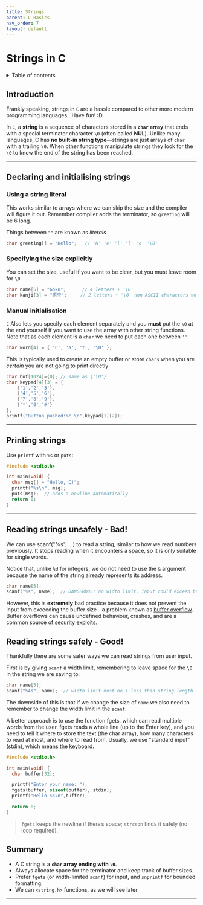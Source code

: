 ```yaml
---
title: Strings
parent: C Basics
nav_order: 7
layout: default
---
```


# Strings in C

<details markdown="block">
  <summary>
    Table of contents
  </summary>
  {: .text-delta }
1. TOC
{:toc}
</details>


## Introduction

Frankly speaking, strings in `C` are a hassle compared to other more modern programming languages...Have fun! :D

In `C`, a **string** is a sequence of characters stored in a **`char` array** that ends with a special terminator character `\0` (often called **NUL**). Unlike many languages, C has **no built-in string type**—strings are just arrays of `char` with a trailing `\0`. When other functions manipulate strings they look for the `\0` to know the end of the string has been reached.

---

## Declaring and initialising strings

### Using a string literal

This works similar to arrays where we can skip the size and the compiler will figure it out. Remember compiler adds the terminator, so `greeting` will be 6 long.

Things between `""` are known as *literals*

```c
char greeting[] = "Hello";   // 'H' 'e' 'l' 'l' 'o' '\0'
```

### Specifying the size explicitly

You can set the size, useful if you want to be clear, but you must leave room for `\0`

```c
char name[5] = "Goku";      // 4 letters + '\0'
char kanji[3] = "悟空";     // 2 letters + '\0' non ASCII characters work *to an extent*
```

### Manual initialisation

`C` Also lets you specify each element separately and you **must** put the `\0` at the end yourself if you want to use the array with other string functions. Note that as each element is a `char` we need to put each one between `''`.

```c
char word[4] = { 'C', 'a', 't', '\0' };
```

This is typically used to create an empty buffer or store `chars` when you are *certain* you are not going to print directly

```c
char buf[1024]={0}; // same as {'\0'}
char keypad[4][3] = {
    {'1','2','3'},
    {'4','5','6'},
    {'7','8','9'},
    {'*','0','#'}
};
printf("Button pushed:%c \n",keypad[1][2]);
```

---

## Printing strings

Use `printf` with `%s` or `puts`:

```c
#include <stdio.h>

int main(void) {
  char msg[] = "Hello, C!";
  printf("%s\n", msg);
  puts(msg);  // adds a newline automatically
  return 0;
}
```

---

## Reading strings unsafely - Bad!

We can use scanf("%s", ...) to read a string, similar to how we read numbers previously. It stops reading when it encounters a space, so it is only suitable for single words.

Notice that, unlike `%d` for integers, we do not need to use the `&` argument because the name of the string already represents its address.

```c
char name[5];
scanf("%s", name);  // DANGEROUS: no width limit, input could exceed buffer size
```

However, this is **extremely** bad practice because it does not prevent the input from exceeding the buffer size—a problem known as [buffer overflow](https://en.wikipedia.org/wiki/Buffer_overflow#). Buffer overflows can cause undefined behaviour, crashes, and are a common source of [security exploits](https://www.youtube.com/watch?v=1S0aBV-Waeo).

## Reading strings safely - Good!

Thankfully there are some safer ways we can read strings from user input.

First is by giving `scanf` a width limit, remembering to leave space for the `\0` in the string we are saving to:

```c
char name[5];
scanf("%4s", name);  // width limit must be 1 less than string length
```

The downside of this is that if we change the size of `name` we also need to remember to change the width limit in the `scanf`.

A better approach is to use the function fgets, which can read multiple words from the user. fgets reads a whole line (up to the Enter key), and you need to tell it where to store the text (the char array), how many characters to read at most, and where to read from. Usually, we use "standard input" (stdin), which means the keyboard.

```c
#include <stdio.h>

int main(void) {
  char buffer[32];

  printf("Enter your name: ");
  fgets(buffer, sizeof(buffer), stdin);
  printf("Hello %s\n",buffer);

  return 0;
}
```

> `fgets` keeps the newline if there’s space; `strcspn` finds it safely (no loop required).


## Summary

- A C string is a **`char` array ending with `\0`**.
- Always allocate space for the terminator and keep track of buffer sizes.
- Prefer `fgets` (or width-limited `scanf`) for input, and `snprintf` for bounded formatting.
- We can `<string.h>` functions, as we will see later

---
